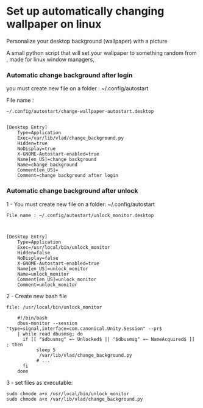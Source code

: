 # Set up automatically changing wallpaper on linux
Personalize your desktop background (wallpaper) with a picture

A small python script that will set your wallpaper to something random from , made for linux window managers, 

### Automatic change background after login

you must create new file on a folder : ~/.config/autostart

File name :
    
	~/.config/autostart/change-wallpaper-autostart.desktop


	[Desktop Entry]
		Type=Application
		Exec=/var/lib/vlad/change_background.py
		Hidden=true
		NoDisplay=true
		X-GNOME-Autostart-enabled=true
		Name[en_US]=change background
		Name=change background
		Comment[en_US]=
		Comment=change background after login


### Automatic change background after unlock

1 - You must create new file on a folder: ~/.config/autostart

    File name : ~/.config/autostart/unlock_monitor.desktop



	[Desktop Entry]
		Type=Application
		Exec=/usr/local/bin/unlock_monitor
		Hidden=false
		NoDisplay=false
		X-GNOME-Autostart-enabled=true
		Name[en_US]=unlock_monitor
		Name=unlock_monitor
		Comment[en_US]=unlock_monitor
		Comment=unlock_monitor
	

2 - Create new bash file

    file: /usr/local/bin/unlock_monitor

		#!/bin/bash
		dbus-monitor --session "type=signal,interface=com.canonical.Unity.Session" --pr$
		| while read dbusmsg; do
  		  if [[ "$dbusmsg" =~ Unlocked$ || "$dbusmsg" =~ NameAcquired$ ]] ; then
     		   sleep 5
     		    /var/lib/vlad/change_background.py
     		   # ...
  		  fi
		done
3  - set files as executable:

	
	sudo chmode a+x /usr/local/bin/unlock_monitor
	sudo chmode a+x /var/lib/vlad/change_background.py
	










  


